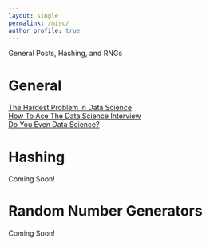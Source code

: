```yaml
---
layout: single
permalink: /misc/
author_profile: true
---
```


General Posts, Hashing, and RNGs

# General
[The Hardest Problem in Data Science](https://dziganto.github.io/data%20science/The-Hardest-Problem-In-Data-Science/)   
[How To Ace The Data Science Interview](https://dziganto.github.io/data%20science/interview/How-To-Ace-The-Data-Science-Interview/)  
[Do You Even Data Science?](https://dziganto.github.io/data%20science/Do-You-Even-Data-Science/)

# Hashing
Coming Soon!

# Random Number Generators
Coming Soon!
